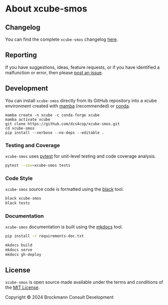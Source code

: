 # About xcube-smos

## Changelog

You can find the complete `xcube-smos` changelog 
[here](https://github.com/dcs4cop/xcube-smos/blob/main/CHANGES.md). 

## Reporting

If you have suggestions, ideas, feature requests, or if you have identified
a malfunction or error, then please 
[post an issue](https://github.com/dcs4cop/xcube-smos/issues). 

## Development

You can install `xcube-smos` directly from its GitHub repository
into a xcube environment created with
[mamba](https://mamba.readthedocs.io/en/latest/installation.html)
(recommended) or
[conda](https://docs.conda.io/en/latest/miniconda.html).

```shell
mamba create -n xcube -c conda-forge xcube
mamba activate xcube
git clone https://github.com/dcs4cop/xcube-smos.git
cd xcube-smos
pip install --verbose --no-deps --editable .
```

### Testing and Coverage

`xcube-smos` uses [pytest](https://docs.pytest.org/) for unit-level testing 
and code coverage analysis.

```bash
pytest --cov=xcube-smos tests
```

### Code Style

`xcube-smos` source code is formatted using the [black](https://black.readthedocs.io/) tool.

```bash
black xcube-smos
black tests
```

### Documentation

`xcube-smos` documentation is built using the [mkdocs](https://www.mkdocs.org/) tool.

```bash
pip install -r requirements-doc.txt

mkdocs build
mkdocs serve
mkdocs gh-deploy
```

## License

`xcube-smos` is open source made available under the terms and conditions of the 
[MIT License](https://github.com/dcs4cop/xcube-smos/blob/main/LICENSE).

Copyright © 2024 Brockmann Consult Development

